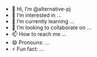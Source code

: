 - 👋 Hi, I’m @alternative-pj
- 👀 I’m interested in ...
- 🌱 I’m currently learning ...
- 💞️ I’m looking to collaborate on ...
- 📫 How to reach me ...
- 😄 Pronouns: ...
- ⚡ Fun fact: ...

<!---
alternative-pj/alternative-pj is a ✨ special ✨ repository because its `README.md` (this file) appears on your GitHub profile.
You can click the Preview link to take a look at your changes.
--->
